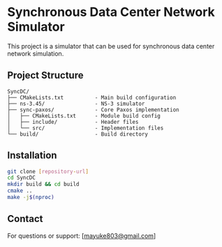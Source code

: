 # Synchronous Data Center Network Simulator

This project is a simulator that can be used for synchronous data center network simulation.

## Project Structure

```
SyncDC/
├── CMakeLists.txt          - Main build configuration
├── ns-3.45/                - NS-3 simulator
├── sync-paxos/             - Core Paxos implementation
│   ├── CMakeLists.txt      - Module build config
│   ├── include/            - Header files
│   └── src/                - Implementation files
└── build/                  - Build directory
```

## Installation
```bash
git clone [repository-url]
cd SyncDC
mkdir build && cd build
cmake ..
make -j$(nproc)
```

## Contact
For questions or support: [mayuke803@gmail.com]
